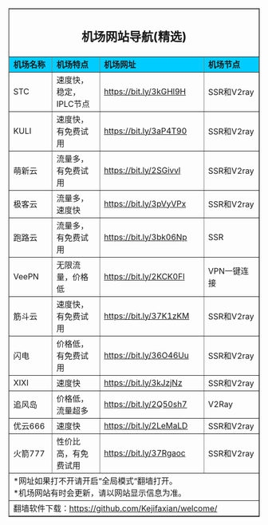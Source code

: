<table width="100%" border="1" align="center" cellpadding="10" cellspacing="0">
  <tr>
    <td colspan="4" align="center"><h2>机场网站导航(精选)</h2></td>
  </tr>
  <tr>
    <td width="215" bgcolor="#00CCFF"><strong>机场名称</strong></td>
    <td width="424" bgcolor="#00CCFF"><strong>机场特点</strong></td>
    <td width="359" bgcolor="#00CCFF"><strong>机场网址</strong></td>
    <td width="441" bgcolor="#00CCFF"><strong>机场节点</strong></td>
  </tr>
  <tr>
    <td>STC</td>
    <td>速度快，稳定， IPLC节点 </td>
    <td><a href="https://mqk4azjxg8skg6gfelpb.stcserver-cloud.com/auth/register?code=9wdD" target="_blank">https://bit.ly/3kGHl9H</a></td>
    <td>SSR和V2ray</td>
  </tr>
  <tr>
    <td>KULI</td>
    <td>速度快，有免费试用</td>
    <td><a href="https://bit.ly/3aP4T90" target="_blank">https://bit.ly/3aP4T90</a></td>
    <td>SSR和V2ray</td>
  </tr>
  <tr>
    <td>萌新云</td>
    <td>流量多，有免费试用</td>
    <td><a href="https://bit.ly/2SGivvl" target="_blank">https://bit.ly/2SGivvl</a></td>
    <td>SSR和V2ray</td>
  </tr>
  <tr>
    <td>极客云</td>
    <td>流量多，速度快</td>
    <td><a href="https://bit.ly/3pVyVPx" target="_blank">https://bit.ly/3pVyVPx</a></td>
    <td>SSR和V2ray</td>
  </tr>
  <tr>
    <td>跑路云</td>
    <td>流量多，有免费试用</td>
    <td><a href="https://bit.ly/3bk06Np" target="_blank">https://bit.ly/3bk06Np</a></td>
    <td>SSR</td>
  </tr>
  <tr>
    <td>VeePN</td>
    <td>无限流量，价格低</td>
    <td><a href="https://bit.ly/2KCK0Fl" target="_blank">https://bit.ly/2KCK0Fl</a></td>
    <td>VPN一键连接</td>
  </tr>
  <tr>
    <td>筋斗云</td>
    <td>速度快，有免费试用</td>
    <td><a href="https://bit.ly/37K1zKM" target="_blank">https://bit.ly/37K1zKM</a></td>
    <td>SSR和V2ray</td>
  </tr>
  <tr>
    <td>闪电</td>
    <td>价格低，有免费试用</td>
    <td><a href="https://freemycloud.me/auth/register?code=JyKA" target="_blank">https://bit.ly/36O46Uu</a></td>
    <td>SSR和V2ray</td>
  </tr>
  <tr>
    <td>XIXI</td>
    <td>速度快</td>
    <td><a href="https://bit.ly/3kJzjNz" target="_blank">https://bit.ly/3kJzjNz</a></td>
    <td>SSR和V2ray</td>
  </tr>
  <tr>
    <td>追风岛</td>
    <td>价格低，流量超多</td>
    <td><a href="https://bit.ly/2Q50sh7" target="_blank">https://bit.ly/2Q50sh7</a></td>
    <td>V2Ray</td>
  </tr>
  <tr>
    <td>优云666</td>
    <td>速度快</td>
    <td><a href="https://bit.ly/2LeMaLD" target="_blank">https://bit.ly/2LeMaLD</a></td>
    <td>SSR和V2ray</td>
  </tr>
  <tr>
    <td>火箭777</td>
    <td>性价比高，有免费试用</td>
    <td><a href="https://bit.ly/37Rgaoc" target="_blank">https://bit.ly/37Rgaoc</a></td>
    <td>SSR和V2ray</td>
  </tr>
  <tr>
    <td colspan="4">*网址如果打不开请开启“全局模式“翻墙打开。<br>
    *机场网站有时会更新，请以网站显示信息为准。<br>
    </td>
  </tr>
  <tr>
    <td colspan="4">翻墙软件下载：<a href="https://github.com/Kejifaxian/welcome/" target="_blank">https://github.com/Kejifaxian/welcome/</a></td>
  </tr>
</table>
